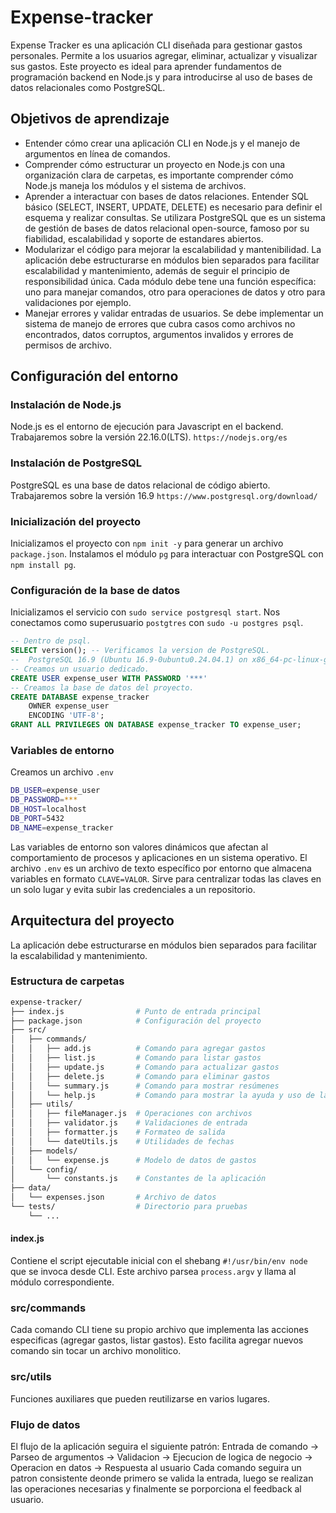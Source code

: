# Expense-tracker

Expense Tracker es una aplicación CLI diseñada para gestionar gastos personales. Permite a los usuarios agregar, eliminar, actualizar y visualizar sus gastos. Este proyecto es ideal para aprender fundamentos de programación backend en Node.js y para introducirse al uso de bases de datos relacionales como PostgreSQL.

## Objetivos de aprendizaje

- Entender cómo crear una aplicación CLI en Node.js y el manejo de argumentos en línea de comandos.
- Comprender cómo estructurar un proyecto en Node.js con una organización clara de carpetas, es importante comprender cómo Node.js maneja los módulos y el sistema de archivos.
- Aprender a interactuar con bases de datos relaciones. Entender SQL básico (SELECT, INSERT, UPDATE, DELETE) es necesario para definir el esquema y realizar consultas. Se utilizara PostgreSQL que es un sistema de gestión de bases de datos relacional open-source, famoso por su fiabilidad, escalabilidad y soporte de estandares abiertos.
- Modularizar el código para mejorar la escalabilidad y mantenibilidad. La aplicación debe estructurarse en módulos bien separados para facilitar escalabilidad y mantenimiento, además de seguir el principio de responsibilidad única. Cada módulo debe tene una función específica: uno para manejar comandos, otro para operaciones de datos y otro para validaciones por ejemplo.
- Manejar errores y validar entradas de usuarios. Se debe implementar un sistema de manejo de errores que cubra casos como archivos no encontrados, datos corruptos, argumentos invalidos y errores de permisos de archivo.

## Configuración del entorno

### Instalación de Node.js

Node.js es el entorno de ejecución para Javascript en el backend.
Trabajaremos sobre la versión 22.16.0(LTS).
`https://nodejs.org/es`

### Instalación de PostgreSQL

PostgreSQL es una base de datos relacional de código abierto.
Trabajaremos sobre la versión 16.9
`https://www.postgresql.org/download/`

### Inicialización del proyecto

Inicializamos el proyecto con `npm init -y` para generar un archivo `package.json`.
Instalamos el módulo `pg` para interactuar con PostgreSQL con `npm install pg`.

### Configuración de la base de datos

Inicializamos el servicio con `sudo service postgresql start`.
Nos conectamos como superusuario `postgtres` con `sudo -u postgres psql`.

```sql
-- Dentro de psql.
SELECT version(); -- Verificamos la version de PostgreSQL.
--  PostgreSQL 16.9 (Ubuntu 16.9-0ubuntu0.24.04.1) on x86_64-pc-linux-gnu, compiled by gcc (Ubuntu 13.3.0-6ubuntu2~24.04) 13.3.0, 64-bit
-- Creamos un usuario dedicado.
CREATE USER expense_user WITH PASSWORD '***'
-- Creamos la base de datos del proyecto.
CREATE DATABASE expense_tracker
	OWNER expense_user
	ENCODING 'UTF-8';
GRANT ALL PRIVILEGES ON DATABASE expense_tracker TO expense_user;
```

### Variables de entorno

Creamos un archivo `.env`
```bash
DB_USER=expense_user
DB_PASSWORD=***
DB_HOST=localhost
DB_PORT=5432
DB_NAME=expense_tracker
```
Las variables de entorno son valores dinámicos que afectan al comportamiento de procesos y aplicaciones en un sistema operativo.
El archivo `.env` es un archivo de texto específico por entorno que almacena variables en formato `CLAVE=VALOR`. Sirve para centralizar todas las claves en un solo lugar y evita subir las credenciales a un repositorio.

## Arquitectura del proyecto

La aplicación debe estructurarse en módulos bien separados para facilitar la escalabilidad y mantenimiento.

### Estructura de carpetas

```bash
expense-tracker/
├── index.js                # Punto de entrada principal
├── package.json            # Configuración del proyecto
├── src/
│   ├── commands/
│   │   ├── add.js          # Comando para agregar gastos
│   │   ├── list.js         # Comando para listar gastos
│   │   ├── update.js       # Comando para actualizar gastos
│   │   ├── delete.js       # Comando para eliminar gastos
│   │   └── summary.js      # Comando para mostrar resúmenes
│   │   └── help.js         # Comando para mostrar la ayuda y uso de la app.
│   ├── utils/
│   │   ├── fileManager.js  # Operaciones con archivos
│   │   ├── validator.js    # Validaciones de entrada
│   │   ├── formatter.js    # Formateo de salida
│   │   └── dateUtils.js    # Utilidades de fechas
│   ├── models/
│   │   └── expense.js      # Modelo de datos de gastos
│   └── config/
│       └── constants.js    # Constantes de la aplicación
├── data/
│   └── expenses.json       # Archivo de datos
└── tests/                  # Directorio para pruebas
    └── ...
```

#### index.js

Contiene el script ejecutable inicial con el shebang `#!/usr/bin/env node` que se invoca desde CLI. Este archivo parsea `process.argv` y llama al módulo correspondiente.

### src/commands

Cada comando CLI tiene su propio archivo que implementa las acciones especificas (agregar gastos, listar gastos). Esto facilita agregar nuevos comando sin tocar un archivo monolitico.

### src/utils

Funciones auxiliares que pueden reutilizarse en varios lugares.

### Flujo de datos

El flujo de la aplicación seguira el siguiente patrón:
Entrada de comando -> Parseo de argumentos -> Validacion -> Ejecucion de logica de negocio -> Operacion en datos -> Respuesta al usuario
Cada comando seguira un patron consistente deonde primero se valida la entrada, luego se realizan las operaciones necesarias y finalmente se porporciona el feedback al usuario.

